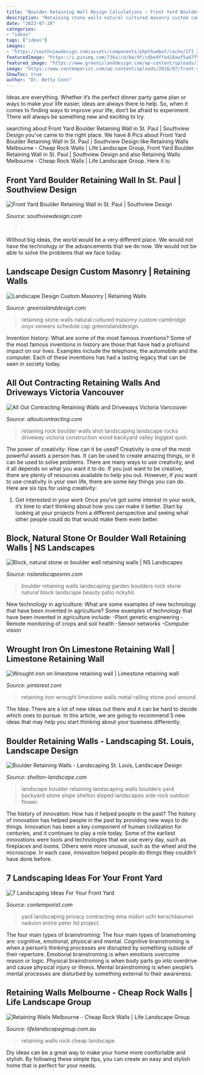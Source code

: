 ```yaml
---
title: "Boulder Retaining Wall Design Calculations ~ Front Yard Boulder Retaining Wall In St. Paul"
description: "Retaining stone walls natural cultured masonry custom cambridge onyx veneers schedule cap greenislanddesign"
date: "2023-07-28"
categories:
- "ideas"
tags: ["ideas"]
images:
- "https://southviewdesign.com/assets/components/phpthumbof/cache/STI_2019_st_paul_boulder_wall_installation_in_progress.dc0db208157d603c54d5212a21cd4ac0.jpg"
featuredImage: "https://i.pinimg.com/736x/cd/be/9f/cdbe9ffa418aaf5ad7f5e9bff80aaf73--retaining-walls-wrought-iron.jpg"
featured_image: "https://www.greenislanddesign.com/wp-content/uploads/2017/05/IMG_01791.jpg"
image: "https://www.contemporist.com/wp-content/uploads/2016/07/front-yard-landscaping_150716_02a-800x1200.jpg"
ShowToc: true
author: "Dr. Betty Conn"
---
```



Ideas are everything. Whether it’s the perfect dinner party game plan or ways to make your life easier, ideas are always there to help. So, when it comes to finding ways to improve your life, don’t be afraid to experiment. There will always be something new and exciting to try.

	

		
searching about Front Yard Boulder Retaining Wall in St. Paul | Southview Design you've came to the right place. We have 8 Pics about Front Yard Boulder Retaining Wall in St. Paul | Southview Design like Retaining Walls Melbourne - Cheap Rock Walls | Life Landscape Group, Front Yard Boulder Retaining Wall in St. Paul | Southview Design and also Retaining Walls Melbourne - Cheap Rock Walls | Life Landscape Group. Here it is:
		
    
## Front Yard Boulder Retaining Wall In St. Paul | Southview Design

<img loading=lazy src="https://southviewdesign.com/assets/components/phpthumbof/cache/STI_2019_st_paul_boulder_wall_installation_in_progress.dc0db208157d603c54d5212a21cd4ac0.jpg" onerror="this.onerror=null;this.src='https://tse4.mm.bing.net/th?id=OIP.BnqVv3Lp9Kin2n8TE4lQCAHaJ4&amp;pid=15.1';" alt="Front Yard Boulder Retaining Wall in St. Paul | Southview Design">

_Source: southviewdesign.com_

>. 

	

Without big ideas, the world would be a very different place. We would not have the technology or the advancements that we do now. We would not be able to solve the problems that we face today.

    
## Landscape Design Custom Masonry | Retaining Walls

<img loading=lazy src="https://www.greenislanddesign.com/wp-content/uploads/2017/05/IMG_01791.jpg" onerror="this.onerror=null;this.src='https://tse3.mm.bing.net/th?id=OIP.CKzYoitwphCyFi4tJsf-GgHaFj&amp;pid=15.1';" alt="Landscape Design Custom Masonry | Retaining Walls">

_Source: greenislanddesign.com_

>retaining stone walls natural cultured masonry custom cambridge onyx veneers schedule cap greenislanddesign. 

	

Invention history: What are some of the most famous inventions?
Some of the most famous inventions in history are those that have had a profound impact on our lives. Examples include the telephone, the automobile and the computer. Each of these inventions has had a lasting legacy that can be seen in society today.

    
## All Out Contracting Retaining Walls And Driveways Victoria Vancouver

<img loading=lazy src="https://www.alloutcontracting.com/images/boulder-retaining-wall-cowichan-victoria.jpg" onerror="this.onerror=null;this.src='https://tse2.mm.bing.net/th?id=OIP.jp1moOYDvjpKre17lwU2oAHaE6&amp;pid=15.1';" alt="All Out Contracting Retaining Walls and Driveways Victoria Vancouver">

_Source: alloutcontracting.com_

>retaining rock boulder walls shot landscaping landscape rocks driveway victoria construction wood backyard valley biggest quot. 

	

The power of creativity: How can it be used?
Creativity is one of the most powerful assets a person has. It can be used to create amazing things, or it can be used to solve problems. There are many ways to use creativity, and it all depends on what you want it to do. If you just want to be creative, there are plenty of resources available to help you out. However, if you want to use creativity in your own life, there are some key things you can do. Here are six tips for using creativity: 
1. Get interested in your work
Once you’ve got some interest in your work, it’s time to start thinking about how you can make it better. Start by looking at your projects from a different perspective and seeing what other people could do that would make them even better.

    
## Block, Natural Stone Or Boulder Wall Retaining Walls | NS Landscapes

<img loading=lazy src="https://nslandscapesmn.com/wp-content/gallery/retaining-walls/20150709_131236-1.jpg" onerror="this.onerror=null;this.src='https://tse4.mm.bing.net/th?id=OIP.95AnrUbsIFbZ7W_VUJ9uUgHaEK&amp;pid=15.1';" alt="Block, natural stone or boulder wall retaining walls | NS Landscapes">

_Source: nslandscapesmn.com_

>boulder retaining walls landscaping garden boulders rock stone natural block landscape beauty patio rickyhil. 

	

New technology in agriculture: What are some examples of new technology that have been invented in agriculture?
Some examples of technology that have been invented in agriculture include:
-Plant genetic engineering
-Remote monitoring of crops and soil health 
-Sensor networks 
-Computer vision

    
## Wrought Iron On Limestone Retaining Wall | Limestone Retaining Wall

<img loading=lazy src="https://i.pinimg.com/736x/cd/be/9f/cdbe9ffa418aaf5ad7f5e9bff80aaf73--retaining-walls-wrought-iron.jpg" onerror="this.onerror=null;this.src='https://tse1.mm.bing.net/th?id=OIP.w0R1-q8k-c11hrRLQTI1wwEgDY&amp;pid=15.1';" alt="Wrought iron on limestone retaining wall | Limestone retaining wall">

_Source: pinterest.com_

>retaining iron wrought limestone walls metal railing stone pool around. 

	

The Idea:
There are a lot of new ideas out there and it can be hard to decide which ones to pursue. In this article, we are going to recommend 5 new ideas that may help you start thinking about your business differently.

    
## Boulder Retaining Walls - Landscaping St. Louis, Landscape Design

<img loading=lazy src="https://shelton-landscape.com/wp-content/uploads/2010/02/Boulder-Walls_07.jpg" onerror="this.onerror=null;this.src='https://tse4.mm.bing.net/th?id=OIP.G-lPJSUuVPnMKO8TSLuy5wHaFM&amp;pid=15.1';" alt="Boulder Retaining Walls - Landscaping St. Louis, Landscape Design">

_Source: shelton-landscape.com_

>landscape boulder retaining landscaping walls boulders yard backyard stone slope shelton sloped landscapes side rock outdoor flower. 

	

The history of innovation: How has it helped people in the past?
The history of innovation has helped people in the past by providing new ways to do things. Innovation has been a key component of human civilization for centuries, and it continues to play a role today. Some of the earliest innovations were tools and technologies that we use every day, such as fireplaces and looms. Others were more unusual, such as the wheel and the microscope. In each case, innovation helped people do things they couldn't have done before.

    
## 7 Landscaping Ideas For Your Front Yard

<img loading=lazy src="https://www.contemporist.com/wp-content/uploads/2016/07/front-yard-landscaping_150716_02a-800x1200.jpg" onerror="this.onerror=null;this.src='https://tse1.mm.bing.net/th?id=OIP.Gr5a9LjQm_cUOhdEktFFAwHaLH&amp;pid=15.1';" alt="7 Landscaping Ideas For Your Front Yard">

_Source: contemporist.com_

>yard landscaping privacy contracting ema midori uchi kerschbaumer naikoon entire peter ltd project. 

	

The four main types of brainstroming:
The four main types of brainstroming are: cognitive, emotional, physical and mental. Cognitive brainstroming is when a person’s thinking processes are disrupted by something outside of their repertoire. Emotional brainstroming is when emotions overcome reason or logic. Physical brainstroming is when body parts go into overdrive and cause physical injury or illness. Mental brainstroming is when people’s mental processes are disturbed by something external to their awareness.

    
## Retaining Walls Melbourne - Cheap Rock Walls | Life Landscape Group

<img loading=lazy src="http://lifelandscapegroup.com.au/wp-content/uploads/2019/01/Retaining-Walls_Main.jpg" onerror="this.onerror=null;this.src='https://tse3.mm.bing.net/th?id=OIP.iWwGYMQDBcLMfsGddXU9sAHaFj&amp;pid=15.1';" alt="Retaining Walls Melbourne - Cheap Rock Walls | Life Landscape Group">

_Source: lifelandscapegroup.com.au_

>retaining walls rock cheap landscape. 

	

Diy ideas can be a great way to make your home more comfortable and stylish. By following these simple tips, you can create an easy and stylish home that is perfect for your needs.


